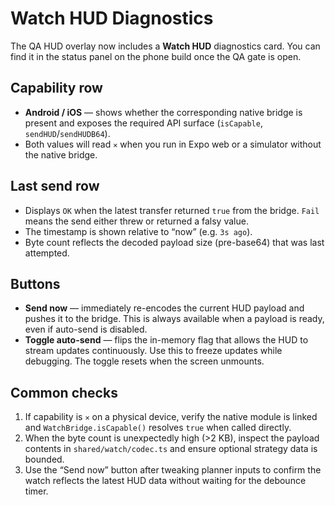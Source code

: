 # Watch HUD Diagnostics

The QA HUD overlay now includes a **Watch HUD** diagnostics card. You can find it in the status panel on the phone build once the QA gate is open.

## Capability row

* **Android / iOS** &mdash; shows whether the corresponding native bridge is present and exposes the required API surface (`isCapable`, `sendHUD`/`sendHUDB64`).
* Both values will read `✕` when you run in Expo web or a simulator without the native bridge.

## Last send row

* Displays `OK` when the latest transfer returned `true` from the bridge. `Fail` means the send either threw or returned a falsy value.
* The timestamp is shown relative to “now” (e.g. `3s ago`).
* Byte count reflects the decoded payload size (pre-base64) that was last attempted.

## Buttons

* **Send now** &mdash; immediately re-encodes the current HUD payload and pushes it to the bridge. This is always available when a payload is ready, even if auto-send is disabled.
* **Toggle auto-send** &mdash; flips the in-memory flag that allows the HUD to stream updates continuously. Use this to freeze updates while debugging. The toggle resets when the screen unmounts.

## Common checks

1. If capability is `✕` on a physical device, verify the native module is linked and `WatchBridge.isCapable()` resolves `true` when called directly.
2. When the byte count is unexpectedly high (>2 KB), inspect the payload contents in `shared/watch/codec.ts` and ensure optional strategy data is bounded.
3. Use the “Send now” button after tweaking planner inputs to confirm the watch reflects the latest HUD data without waiting for the debounce timer.
